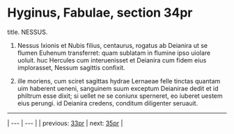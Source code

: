 # Hyginus, Fabulae, section 34pr

title. NESSUS.



1. Nessus Ixionis et Nubis filius, centaurus, rogatus ab Deianira ut se flumen Euhenum transferret: quam sublatam in flumine ipso uiolare uoluit. huc Hercules cum interuenisset et Deianira cum fidem eius implorasset, Nessum sagittis confixit.



2. ille moriens, cum sciret sagittas hydrae Lernaeae felle tinctas quantam uim haberent ueneni, sanguinem suum exceptum Deianirae dedit et id philtrum esse dixit; si uellet ne se coniunx sperneret, eo iuberet uestem eius perungi. id Deianira credens, conditum diligenter seruauit.



---

| --- | --- |
| previous: [33pr](../33pr/) | next: [35pr](../35pr/) |